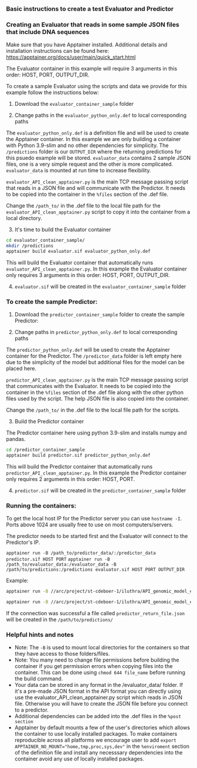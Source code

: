 ### Basic instructions to create a test Evaluator and Predictor

### Creating an Evaluator that reads in some sample JSON files that include DNA sequences

Make sure that you have Apptainer installed. Additional details and installation instructions can be found here: https://apptainer.org/docs/user/main/quick_start.html

The Evaluator container in this example will require 3 arguments in this order: HOST, PORT, OUTPUT_DIR.

To create a sample Evaluator using the scripts and data we provide for this example follow the instructions below:

1. Download the `evaluator_container_sample` folder

2. Change paths in the `evaluator_python_only.def` to local corresponding paths

The `evaluator_python_only.def` is a definition file and will be used to create the Apptainer container. In this example we are only building a container with Python 3.9-slim and no other dependencies for simplicity. The `/predictions` folder is our `OUTPUT_DIR` where the returning predictions for this psuedo example will be stored. `evaluator_data` contains 2 sample JSON files, one is a very simple request and the other is more complicated. `evaluator_data` is mounted at run time to increase flexibility.

`evaluator_API_clean_apptainer.py` is the main TCP message passing script that reads in a JSON file and will communicate with the Predictor. It needs to be copied into the container in the `%files` section of the .def file. 

Change the `/path_to/`  in the .def file to the local file path for the `evaluator_API_clean_apptainer.py` script to copy it into the container from a local directory. 

3. It's time to build the Evaluator container

```bash
cd evaluator_container_sample/
mkdir /predictions
apptainer build evaluator.sif evaluator_python_only.def
```

This will build the Evaluator container that automatically runs `evaluator_API_clean_apptainer.py`. In this example the Evaluator container only requires 3 arguments in this order: HOST, PORT, OUTPUT_DIR.

4. `evaluator.sif` will be created in the `evaluator_container_sample` folder

### To create the sample Predictor:

1. Download the `predictor_container_sample` folder to create the sample Predictor:

2. Change paths in `predictor_python_only.def` to local corresponding paths

The `predictor_python_only.def` will be used to create the Apptainer container for the Predictor. The `/predictor_data` folder is left empty here due to the simplicity of the model but additional files for the model can be placed here. 

`predictor_API_clean_apptainer.py` is the main TCP message passing script that communicates with the Evaluator. It needs to be copied into the container in the `%files` section of the .def file along with the other python files used by the script. The help JSON file is also copied into the container. 

Change the `/path_to/` in the .def file to the local file path for the scripts. 

3. Build the Predictor container

The Predictor container here using python 3.9-slim and installs numpy and pandas. 

```bash
cd /predictor_container_sample
apptainer build predictor.sif predictor_python_only.def
```

This will build the Predictor container that automatically runs `predictor_API_clean_apptainer.py`. In this example the Predictor container only requires 2 arguments in this order: HOST, PORT.

4. `predictor.sif` will be created in the `predictor_container_sample` folder

### Running the containers:

To get the local host IP for the Predictor server you can use `hostname -I`. Ports above 1024 are usually free to use on most computers/servers. 

The predictor needs to be started first and the Evaluator will connect to the Predictor's IP. 

`apptainer run -B /path_to/predictor_data/:/predictor_data predictor.sif HOST PORT`
`apptainer run -B /path_to/evaluator_data:/evaluator_data -B /path/to/predictions:/predictions evaluator.sif HOST PORT OUTPUT_DIR`

Example:
```bash
apptainer run -B //arc/project/st-cdeboer-1/iluthra/API_genomic_model_evaluation/Test_Evaluator_Predictor/predictor_container_sample/predictor_data/:/predictor_data predictor.sif 172.16.47.243 5000
```

```bash
apptainer run -B //arc/project/st-cdeboer-1/iluthra/API_genomic_model_evaluation/Test_Evaluator_Predictor/evaluator_container_sample/evaluator_data:/evaluator_data -B //arc/project/st-cdeboer-1/iluthra/API_genomic_model_evaluation/Test_Evaluator_Predictor/evaluator_container_sample/predictions:/predictions evaluator.sif 172.16.47.243 5000 /predictions
```
If the connection was successful a file called `predictor_return_file.json` will be created in the `/path/to/predictions/`

### Helpful hints and notes

+ Note: The `-B` is used to mount local directories for the containers so that they have access to those folders/files. 
+ Note: You many need to change file permissions before building the container if you get permission errors when copying files into the container. This can be done using `chmod 644 file_name` before running the build command.
+ Your data can be stored in any format in the /evaluator_data/ folder. If it's a pre-made JSON format in the API format you can directly using use the evaluator_API_clean_apptainer.py script which reads in JSON file. Otherwise you will have to create the JSON file before you connect to a predictor. 
+ Additional dependencies can be added into the .def files in the `%post section`
+ Apptainer by default mounts a few of the user's directories which allows the container to use locally installed packages. To make containers reproducible across all platforms we encourage user to add `export APPTAINER_NO_MOUNT="home,tmp,proc,sys,dev"` in the `%enviroment` section of the definition file and install any necesssary dependencies into the container avoid any use of locally installed packages. 
